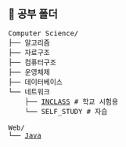 ## 📂 공부 폴더
<pre>
Computer Science/
├── 알고리즘
├── 자료구조
├── 컴퓨터구조
├── 운영체제
├── 데이터베이스
└── 네트워크
    ├── <a href="https://github.com/k-dev178/NetWork_IN_CLASS">INCLASS</a> # 학교 시험용
    └── SELF_STUDY # 자습

Web/
└── <a href="https://github.com/k-dev178/Java_SELF_STUDY">Java</a>
</pre>
